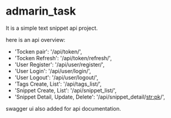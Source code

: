 # admarin_task

It is a simple text snippet api project.

here is an api overview:
*    'Tocken pair':                    '/api/token/',
*   'Tocken Refresh':                 '/api/token/refresh/',
*    'User Register':                  '/api/user/register/',
*    'User Login':                     '/api/user/login/',
*    'User Logout':                    '/api/user/logout/',
*    'Tags Create, List':              '/api/tags_list/',
*    'Snippet Create, List':           '/api/snippet_list/',
*    'Snippet Detail, Update, Delete': '/api/snippet_detail/<str:pk>/',

swagger ui also added for api documentation.
